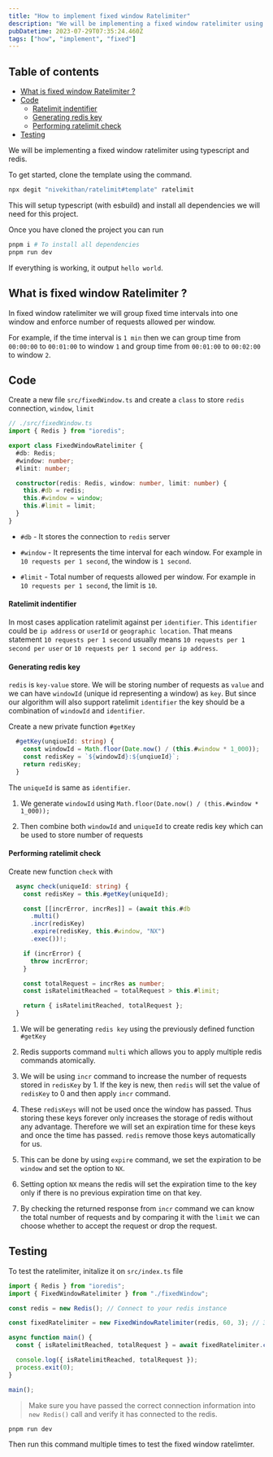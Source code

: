 ```yaml
---
title: "How to implement fixed window Ratelimiter"
description: "We will be implementing a fixed window ratelimiter using typescript and redis."
pubDatetime: 2023-07-29T07:35:24.460Z
tags: ["how", "implement", "fixed"]
---
```


## Table of contents

- [What is fixed window Ratelimiter ?](#what-is-fixed-window-ratelimiter-)
- [Code](#code)
    - [Ratelimit indentifier](#ratelimit-indentifier)
    - [Generating redis key](#generating-redis-key)
    - [Performing ratelimit check](#performing-ratelimit-check)
- [Testing](#testing)


We will be implementing a fixed window ratelimiter using typescript and redis.

To get started, clone the template using the command.

```bash
npx degit "nivekithan/ratelimit#template" ratelimit
```

This will setup typescript (with esbuild) and install all dependencies we will need for this project.

Once you have cloned the project you can run

```bash
pnpm i # To install all dependencies
pnpm run dev 
```

If everything is working, it output `hello world`.

## What is fixed window Ratelimiter ?

In fixed window ratelimiter we will group fixed time intervals into one window and enforce number of requests allowed per window.

For example, if the time interval is `1 min` then we can group time from `00:00:00` to `00:01:00` to window `1` and group time from `00:01:00` to `00:02:00` to window `2`.

## Code

Create a new file `src/fixedWindow.ts` and create a `class` to store `redis` connection, `window`, `limit`

```typescript
// ./src/fixedWindow.ts
import { Redis } from "ioredis";

export class FixedWindowRatelimiter {
  #db: Redis;
  #window: number;
  #limit: number;

  constructor(redis: Redis, window: number, limit: number) {
    this.#db = redis;
    this.#window = window;
    this.#limit = limit;
  }
}
```

* `#db` - It stores the connection to `redis` server
    
* `#window` - It represents the time interval for each window. For example in `10 requests per 1 second`, the window is `1 second`.
    
* `#limit` - Total number of requests allowed per window. For example in `10 requests per 1 second`, the limit is `10`.
    

#### Ratelimit indentifier

In most cases application ratelimit against per `identifier`. This `identifier` could be `ip address` or `userId` or `geographic location`. That means statement `10 requests per 1 second` usually means `10 requests per 1 second per user` or `10 requests per 1 second per ip address`.

#### Generating redis key

`redis` is `key-value` store. We will be storing number of requests as `value` and we can have `windowId` (unique id representing a window) as `key`. But since our algorithm will also support ratelimit `identifier` the key should be a combination of `windowId` and `identifier`.

Create a new private function `#getKey`

```typescript
  #getKey(unqiueId: string) {
    const windowId = Math.floor(Date.now() / (this.#window * 1_000));
    const redisKey = `${windowId}:${unqiueId}`;
    return redisKey;
  }
```

The `uniqueId` is same as `identifier`.

1. We generate `windowId` using `Math.floor(Date.now() / (this.#window * 1_000));`
    
2. Then combine both `windowId` and `uniqueId` to create redis key which can be used to store number of requests
    

#### Performing ratelimit check

Create new function `check` with

```typescript
  async check(uniqueId: string) {
    const redisKey = this.#getKey(uniqueId);

    const [[incrError, incrRes]] = (await this.#db
      .multi()
      .incr(redisKey)
      .expire(redisKey, this.#window, "NX")
      .exec())!;

    if (incrError) {
      throw incrError;
    }

    const totalRequest = incrRes as number;
    const isRatelimitReached = totalRequest > this.#limit;

    return { isRatelimitReached, totalRequest };
  }
```

1. We will be generating `redis key` using the previously defined function `#getKey`
    
2. Redis supports command `multi` which allows you to apply multiple redis commands atomically.
    
3. We will be using `incr` command to increase the number of requests stored in `redisKey` by 1. If the key is new, then `redis` will set the value of `redisKey` to 0 and then apply `incr` command.
    
4. These `redisKeys` will not be used once the window has passed. Thus storing these keys forever only increases the storage of redis without any advantage. Therefore we will set an expiration time for these keys and once the time has passed. `redis` remove those keys automatically for us.
    
5. This can be done by using `expire` command, we set the expiration to be `window` and set the option to `NX`.
    
6. Setting option `NX` means the redis will set the expiration time to the key only if there is no previous expiration time on that key.
    
7. By checking the returned response from `incr` command we can know the total number of requests and by comparing it with the `limit` we can choose whether to accept the request or drop the request.
    

## Testing

To test the ratelimiter, initalize it on `src/index.ts` file

```typescript
import { Redis } from "ioredis";
import { FixedWindowRatelimiter } from "./fixedWindow";

const redis = new Redis(); // Connect to your redis instance

const fixedRatelimiter = new FixedWindowRatelimiter(redis, 60, 3); // 3 requests per 1 minute 

async function main() {
  const { isRatelimitReached, totalRequest } = await fixedRatelimiter.check("1");

  console.log({ isRatelimitReached, totalRequest });
  process.exit(0);
}

main();
```

> Make sure you have passed the correct connection information into `new Redis()` call and verify it has connected to the redis.

```bash
pnpm run dev
```

Then run this command multiple times to test the fixed window ratelimter.